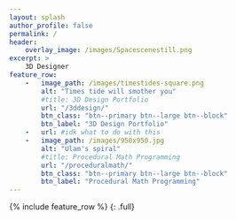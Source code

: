 ```yaml
---
layout: splash
author_profile: false
permalink: /
header:
    overlay_image: /images/Spacescenestill.png
excerpt: >
    3D Designer
feature_row:
    -   image_path: /images/timestides-square.png
        alt: "Times tide will smother you"
        #title: 3D Design Portfolio
        url: "/3ddesign/"
        btn_class: "btn--primary btn--large btn--block"
        btn_label: "3D Design Portfolio"
    -   url: #idk what to do with this
    -   image_path: /images/950x950.jpg
        alt: "Ulam's spiral"
        #title: Procedural Math Programming
        url: "/proceduralmath/"
        btn_class: "btn--primary btn--large btn--block"
        btn_label: "Procedural Math Programming"
---
```


{% include feature_row %}
{: .full}